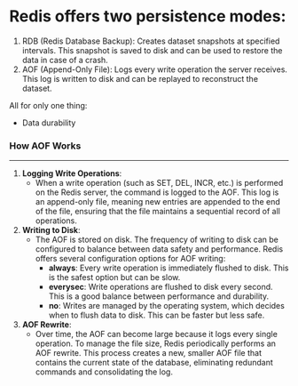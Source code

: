 # Redis offers two persistence modes:

1. RDB (Redis Database Backup): Creates dataset snapshots at specified intervals. This snapshot is saved to disk and can be used to restore the data in case of a crash.
2. AOF (Append-Only File): Logs every write operation the server receives. This log is written to disk and can be replayed to reconstruct the dataset.

All for only one thing:
- Data durability


### How AOF Works

---

1. **Logging Write Operations**:
    - When a write operation (such as SET, DEL, INCR, etc.) is performed on the Redis server, the command is logged to the AOF. This log is an append-only file, meaning new entries are appended to the end of the file, ensuring that the file maintains a sequential record of all operations.
2. **Writing to Disk**:
    - The AOF is stored on disk. The frequency of writing to disk can be configured to balance between data safety and performance. Redis offers several configuration options for AOF writing:
        - **always**: Every write operation is immediately flushed to disk. This is the safest option but can be slow.
        - **everysec**: Write operations are flushed to disk every second. This is a good balance between performance and durability.
        - **no**: Writes are managed by the operating system, which decides when to flush data to disk. This can be faster but less safe.
3. **AOF Rewrite**:
    - Over time, the AOF can become large because it logs every single operation. To manage the file size, Redis periodically performs an AOF rewrite. This process creates a new, smaller AOF file that contains the current state of the database, eliminating redundant commands and consolidating the log.